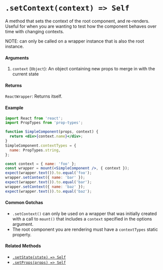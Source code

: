 # `.setContext(context) => Self`

A method that sets the context of the root component, and re-renders. Useful for when you are
wanting to test how the component behaves over time with changing contexts.

NOTE: can only be called on a wrapper instance that is also the root instance.


#### Arguments

1. `context` (`Object`): An object containing new props to merge in with the current state



#### Returns

`ReactWrapper`: Returns itself.



#### Example

```jsx
import React from 'react';
import PropTypes from 'prop-types';

function SimpleComponent(props, context) {
  return <div>{context.name}</div>;
}
SimpleComponent.contextTypes = {
  name: PropTypes.string,
};
```
```jsx
const context = { name: 'foo' };
const wrapper = mount(<SimpleComponent />, { context });
expect(wrapper.text()).to.equal('foo');
wrapper.setContext({ name: 'bar' });
expect(wrapper.text()).to.equal('bar');
wrapper.setContext({ name: 'baz' });
expect(wrapper.text()).to.equal('baz');
```

#### Common Gotchas

- `.setContext()` can only be used on a wrapper that was initially created with a call to `mount()`
that includes a `context` specified in the options argument.
- The root component you are rendering must have a `contextTypes` static property.


#### Related Methods

- [`.setState(state) => Self`](setState.md)
- [`.setProps(props) => Self`](setProps.md)


